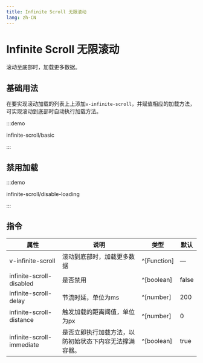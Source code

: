 ```yaml
---
title: Infinite Scroll 无限滚动
lang: zh-CN
---
```


# Infinite Scroll 无限滚动

滚动至底部时，加载更多数据。

## 基础用法

在要实现滚动加载的列表上上添加`v-infinite-scroll`，并赋值相应的加载方法，可实现滚动到底部时自动执行加载方法。

:::demo

infinite-scroll/basic

:::

## 禁用加载

:::demo

infinite-scroll/disable-loading

:::

## 指令

| 属性                        | 说明                          | 类型          | 默认    |
| ------------------------- | --------------------------- | ----------- | ----- |
| v-infinite-scroll         | 滚动到底部时，加载更多数据               | ^[Function] | —     |
| infinite-scroll-disabled  | 是否禁用                        | ^[boolean]  | false |
| infinite-scroll-delay     | 节流时延，单位为ms                  | ^[number]   | 200   |
| infinite-scroll-distance  | 触发加载的距离阈值，单位为px             | ^[number]   | 0     |
| infinite-scroll-immediate | 是否立即执行加载方法，以防初始状态下内容无法撑满容器。 | ^[boolean]  | true  |
